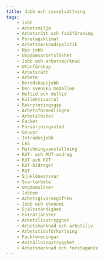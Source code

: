 ```yaml
---
title: Jobb och sysselsättning
tags:
    - Jobb
    - Arbetsmiljö
    - Arbetsrätt och fackförening
    - Företagsklimat
    - Arbetsmarknadspolitik
    - Nya jobb
    - Ungdomsarbetslöshet
    - Jobb och arbetsmarknad
    - Utanförskap
    - Arbetsrätt
    - Arbete
    - Beredskapsjobb
    - Den svenska modellen
    - Heltid och deltid
    - Kollektivavtal
    - Rekryteringsgap
    - Arbetsförmedlingen
    - Arbetslöshet
    - Facket
    - Försörjningsstöd
    - Gruvor
    - Inträdesjobb
    - LAS
    - Matchningsanställning
    - ROT- och RUT-avdrag
    - RUT och ROT
    - RUT-bidraget
    - RUT
    - Sjuklöneansvar
    - Svartarbete
    - Ungdomslöner
    - Jobben
    - Arbetsgivaravgiften
    - Jobb och ekonomi
    - Självständighet
    - Extratjänster
    - Arbetslivstrygghet
    - Arbetsmarknad och arbetsliv
    - Arbetstidsförkortning
    - Fackföreningar
    - Anställningstrygghet
    - Arbetsmarknad och företagande
---
```

